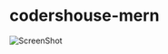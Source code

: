 # codershouse-mern
![ScreenShot](https://raw.github.com/{aayushb04}/{AudioHouse}/{main}/{frontend/public/images/monkey-avatar.png})
